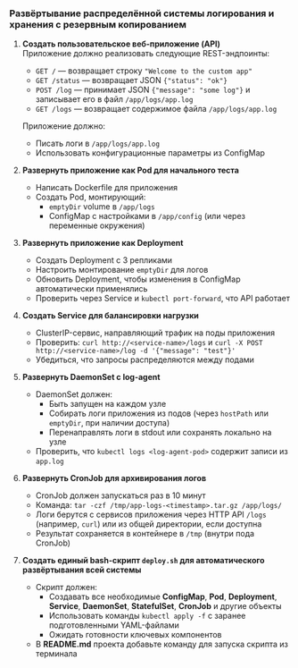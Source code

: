 ### **Развёртывание распределённой системы логирования и хранения с резервным копированием**

1. **Создать пользовательское веб-приложение (API)**  
   Приложение должно реализовать следующие REST-эндпоинты:
   - `GET /` — возвращает строку `"Welcome to the custom app"`
   - `GET /status` — возвращает JSON `{"status": "ok"}`
   - `POST /log` — принимает JSON `{"message": "some log"}` и записывает его в файл `/app/logs/app.log`
   - `GET /logs` — возвращает содержимое файла `/app/logs/app.log`

   Приложение должно:
   - Писать логи в `/app/logs/app.log`
   - Использовать конфигурационные параметры из ConfigMap

2. **Развернуть приложение как Pod для начального теста**
   - Написать Dockerfile для приложения
   - Создать Pod, монтирующий:
      - `emptyDir` volume в `/app/logs`
      - ConfigMap с настройками в `/app/config` (или через переменные окружения)

3. **Развернуть приложение как Deployment**
   - Создать Deployment с 3 репликами
   - Настроить монтирование `emptyDir` для логов
   - Обновить Deployment, чтобы изменения в ConfigMap автоматически применялись
   - Проверить через Service и `kubectl port-forward`, что API работает

4. **Создать Service для балансировки нагрузки**
   - ClusterIP-сервис, направляющий трафик на поды приложения
   - Проверить: `curl http://<service-name>/logs` и `curl -X POST http://<service-name>/log -d '{"message": "test"}'`
   - Убедиться, что запросы распределяются между подами

5. **Развернуть DaemonSet с log-agent**
   - DaemonSet должен:
      - Быть запущен на каждом узле
      - Собирать логи приложения из подов (через `hostPath` или `emptyDir`, при наличии доступа)
      - Перенаправлять логи в stdout или сохранять локально на узле
   - Проверить, что `kubectl logs <log-agent-pod>` содержит записи из `app.log`

6. **Развернуть CronJob для архивирования логов**
   - CronJob должен запускаться раз в 10 минут
   - Команда: `tar -czf /tmp/app-logs-<timestamp>.tar.gz /app/logs/`
   - Логи берутся с сервисов приложения через HTTP API `/logs` (например, `curl`) или из общей директории, если доступна
   - Результат сохраняется в контейнере в `/tmp` (внутри пода CronJob)

7. **Создать единый bash-скрипт `deploy.sh` для автоматического развёртывания всей системы**
   - Скрипт должен:
      - Создавать все необходимые **ConfigMap**, **Pod**, **Deployment**, **Service**, **DaemonSet**, **StatefulSet**, **CronJob** и другие объекты
      - Использовать команды `kubectl apply -f` с заранее подготовленными YAML-файлами
      - Ожидать готовности ключевых компонентов
   - В **README.md** проекта добавьте команду для запуска скрипта из терминала